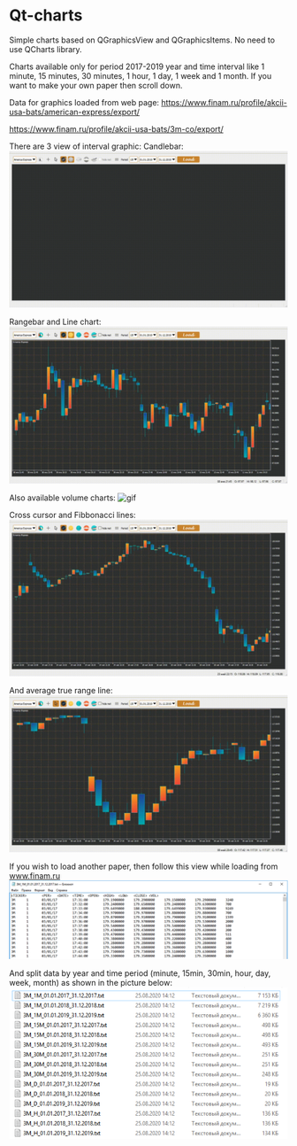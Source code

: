 # Qt-charts

Simple charts based on QGraphicsView and QGraphicsItems.
No need to use QCharts library.

Charts available only for period 2017-2019 year and time interval like 1 minute, 15 minutes, 30 minutes, 1 hour, 1 day, 1 week and 1 month.
If you want to make your own paper then scroll down.

Data for graphics loaded from web page:
https://www.finam.ru/profile/akcii-usa-bats/american-express/export/

https://www.finam.ru/profile/akcii-usa-bats/3m-co/export/

There are 3 view of interval graphic:
Candlebar:
![gif](/doc/candlebar-chart.gif)

Rangebar and Line chart:
![gif](/doc/stickbar-chart.gif)

Also available volume charts:
![gif](/doc/volume.gif)

Cross cursor and Fibbonacci lines:
![gif](/doc/cursor-fibbonacci.gif)

And average true range line:
![gif](/doc/atr-line.gif)

If you wish to load another paper, then follow this view while loading from www.finam.ru
![preview](./doc/FileFormat.png)

And split data by year and time period (minute, 15min, 30min, hour, day, week, month) as shown in the picture below:
![preview](./doc/FileFolder.png)
